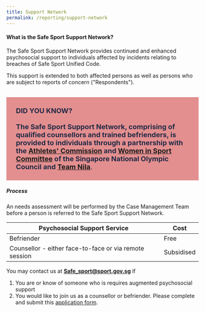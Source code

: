 ```yaml
---
title: Support Network
permalink: /reporting/support-network
---
```

#### What is the Safe Sport Support Network?

The Safe Sport Support Network provides continued and enhanced psychosocial support to individuals affected by incidents relating to breaches of Safe Sport Unified Code.

This support is extended to both affected persons as well as persons who are subject to reports of concern ("Respondents"). 


<br>
<div style="font-size:18px;color:#202945; background-color:#E38F8F; border:10px; padding:25px">
<b>DID YOU KNOW?</b>
	<br><br><b>The Safe Sport Support Network, comprising of qualified counsellors and trained befrienders, is provided to individuals through a partnership with the <a href="https://www.singaporeolympics.com/about-snoc/snoc-athletes-commission/"> Athletes' Commission</a> and <a href="https://www.singaporeolympics.com/snoc-women-in-sport-committee/">Women in Sport Committee</a> of the Singapore National Olympic Council and <a href="https://www.myactivesg.com/whats-on/team-nila-sport-volunteer-drive">Team Nila</a></b>.

</div>

##### Process

An needs assessment will be performed by the Case Management Team before a person is referred to the Safe Sport Support Network. <br>

| **Psychosocial Support Service** | **Cost**  | 
| -------- | -------- | 
| Befriender     | Free     | 
| Counsellor - either face-to-face or via remote session     | Subsidised    | 




You may contact us at **Safe_sport@sport.gov.sg**  if 
1. You are or know of someone who is requires augmented psychosocial support 
2. You would like to join us as a counsellor or befriender. Please complete and submit this [application form](https://form.gov.sg/618382ad02e9a7001507e3bb).